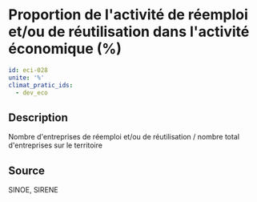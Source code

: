 # Proportion de l'activité de réemploi et/ou de réutilisation dans l'activité économique (%)
```yaml
id: eci-028
unite: '%'
climat_pratic_ids:
  - dev_eco
```
## Description
Nombre d'entreprises de réemploi et/ou de réutilisation / nombre total d'entreprises sur le territoire

## Source
SINOE, SIRENE

